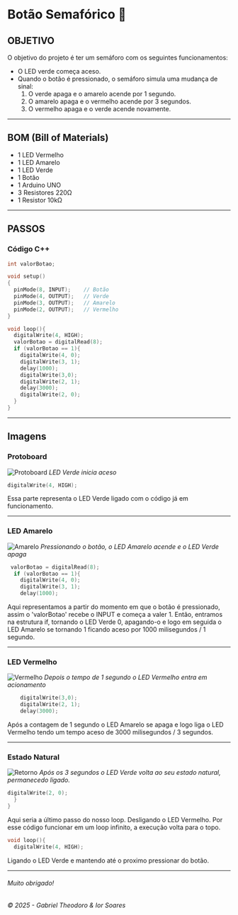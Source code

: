 # Botão Semafórico 🚦

## OBJETIVO

O objetivo do projeto é ter um semáforo com os seguintes funcionamentos:

- O LED verde começa aceso.
- Quando o botão é pressionado, o semáforo simula uma mudança de sinal:
  1. O verde apaga e o amarelo acende por 1 segundo.
  2. O amarelo apaga e o vermelho acende por 3 segundos.
  3. O vermelho apaga e o verde acende novamente.

---

## BOM (Bill of Materials)

- 1 LED Vermelho
- 1 LED Amarelo
- 1 LED Verde
- 1 Botão
- 1 Arduino UNO
- 3 Resistores 220Ω
- 1 Resistor 10kΩ

---

## PASSOS

### Código C++

```cpp
int valorBotao;

void setup()
{
  pinMode(8, INPUT);    // Botão
  pinMode(4, OUTPUT);   // Verde
  pinMode(3, OUTPUT);   // Amarelo
  pinMode(2, OUTPUT);   // Vermelho
}

void loop(){
  digitalWrite(4, HIGH);
  valorBotao = digitalRead(8);
  if (valorBotao == 1){
    digitalWrite(4, 0);
    digitalWrite(3, 1);
    delay(1000);
    digitalWrite(3,0);
    digitalWrite(2, 1);
    delay(3000);
    digitalWrite(2, 0);
  }
}
```

---

## Imagens

### Protoboard

![Protoboard](Imagens/protoboard.png)
*LED Verde inicia aceso*

```cpp
digitalWrite(4, HIGH);
```

Essa parte representa o LED Verde ligado com o código já em funcionamento.

---

### LED Amarelo

![Amarelo](Imagens/amarelo.png)
*Pressionando o botão, o LED Amarelo acende e o LED Verde apaga*

```cpp
 valorBotao = digitalRead(8);
  if (valorBotao == 1){
    digitalWrite(4, 0);
    digitalWrite(3, 1);
    delay(1000);
```

Aqui representamos a partir do momento em que o botão é pressionado, assim o 'valorBotao' recebe o INPUT e começa a valer 1. Então, entramos na estrutura if, tornando o LED Verde 0, apagando-o e logo em seguida o LED Amarelo se tornando 1 ficando aceso por 1000 milisegundos / 1 segundo.

---

### LED Vermelho 
![Vermelho](Imagens/vermelho.png)
*Depois o tempo de 1 segundo o LED Vermelho entra em acionamento*

```cpp
    digitalWrite(3,0);
    digitalWrite(2, 1);
    delay(3000);
```

Após a contagem de 1 segundo o LED Amarelo se apaga e logo liga o LED Vermelho tendo um tempo aceso de 3000 milisegundos / 3 segundos.

---

### Estado Natural

![Retorno](Imagens\protoboard.png)
*Após os 3 segundos o LED Verde volta ao seu estado natural, permanecedo ligado.*

```cpp
digitalWrite(2, 0);
  }
}
```

Aqui seria a último passo do nosso loop. Desligando o LED Vermelho. Por esse código funcionar em um loop infinito, a execução volta para o topo.

```cpp
void loop(){
  digitalWrite(4, HIGH);
```

Ligando o LED Verde e mantendo até o proximo pressionar do botão.

---

###### Muito obrigado! 
######  &copy; 2025 - Gabriel Theodoro & Ior Soares
